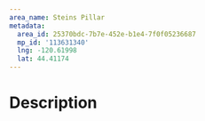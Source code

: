 ```yaml
---
area_name: Steins Pillar
metadata:
  area_id: 25370bdc-7b7e-452e-b1e4-7f0f05236687
  mp_id: '113631340'
  lng: -120.61998
  lat: 44.41174
---
```

# Description
